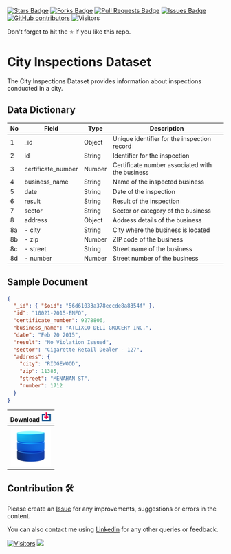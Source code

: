 <a href="https://github.com/drshahizan/dataset/stargazers"><img src="https://img.shields.io/github/stars/drshahizan/dataset" alt="Stars Badge"/></a>
<a href="https://github.com/drshahizan/dataset/network/members"><img src="https://img.shields.io/github/forks/drshahizan/dataset" alt="Forks Badge"/></a>
<a href="https://github.com/drshahizan/dataset/pulls"><img src="https://img.shields.io/github/issues-pr/drshahizan/dataset" alt="Pull Requests Badge"/></a>
<a href="https://github.com/drshahizan/dataset/issues"><img src="https://img.shields.io/github/issues/drshahizan/dataset" alt="Issues Badge"/></a>
<a href="https://github.com/drshahizan/dataset/graphs/contributors"><img alt="GitHub contributors" src="https://img.shields.io/github/contributors/drshahizan/dataset?color=2b9348"></a>
![Visitors](https://api.visitorbadge.io/api/visitors?path=https%3A%2F%2Fgithub.com%2Fdrshahizan%2Fdataset&labelColor=%23d9e3f0&countColor=%23697689&style=flat)

Don't forget to hit the :star: if you like this repo.


# City Inspections Dataset
The City Inspections Dataset provides information about inspections conducted in a city. 

## Data Dictionary

| No | Field                 | Type     | Description                                       |
|----|-----------------------|----------|---------------------------------------------------|
| 1  | \_id                  | Object   | Unique identifier for the inspection record        |
| 2  | id                    | String   | Identifier for the inspection                     |
| 3  | certificate_number    | Number   | Certificate number associated with the business    |
| 4  | business_name         | String   | Name of the inspected business                    |
| 5  | date                  | String   | Date of the inspection                            |
| 6  | result                | String   | Result of the inspection                           |
| 7  | sector                | String   | Sector or category of the business                |
| 8  | address               | Object   | Address details of the business                    |
| 8a | - city                | String   | City where the business is located                |
| 8b | - zip                 | Number   | ZIP code of the business                          |
| 8c | - street              | String   | Street name of the business                       |
| 8d | - number              | Number   | Street number of the business                     |

## Sample Document

```json
{
  "_id": { "$oid": "56d61033a378eccde8a8354f" },
  "id": "10021-2015-ENFO",
  "certificate_number": 9278806,
  "business_name": "ATLIXCO DELI GROCERY INC.",
  "date": "Feb 20 2015",
  "result": "No Violation Issued",
  "sector": "Cigarette Retail Dealer - 127",
  "address": {
    "city": "RIDGEWOOD",
    "zip": 11385,
    "street": "MENAHAN ST",
    "number": 1712
  }
}
```

| Download <img alt="activity status" height="24" src="../../images/download.png" />|
|:---:|
| <a href="city_inspections.json" ><img src="../../images/dataset.png" ></a>|


## Contribution 🛠️
Please create an [Issue](https://github.com/drshahizan/Python_EDA/issues) for any improvements, suggestions or errors in the content.

You can also contact me using [Linkedin](https://www.linkedin.com/in/drshahizan/) for any other queries or feedback.

[![Visitors](https://api.visitorbadge.io/api/visitors?path=https%3A%2F%2Fgithub.com%2Fdrshahizan&labelColor=%23697689&countColor=%23555555&style=plastic)](https://visitorbadge.io/status?path=https%3A%2F%2Fgithub.com%2Fdrshahizan)
![](https://hit.yhype.me/github/profile?user_id=81284918)


